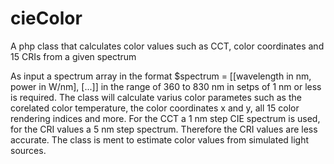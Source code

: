 # cieColor
A php class that calculates color values such as CCT, color coordinates and 15 CRIs from a given spectrum

As input a spectrum array in the format $spectrum = [[wavelength in nm, power in W/nm], [...]] in the range of 360 to 830 nm in setps of 1 nm or less is required. The class will calculate varius color parametes such as the corelated color temperature, the color coordinates x and y, all 15 color rendering indices and more. For the CCT a 1 nm step CIE spectrum is used, for the CRI values a 5 nm step spectrum. Therefore the CRI values are less accurate.
The class is ment to estimate color values from simulated light sources.
